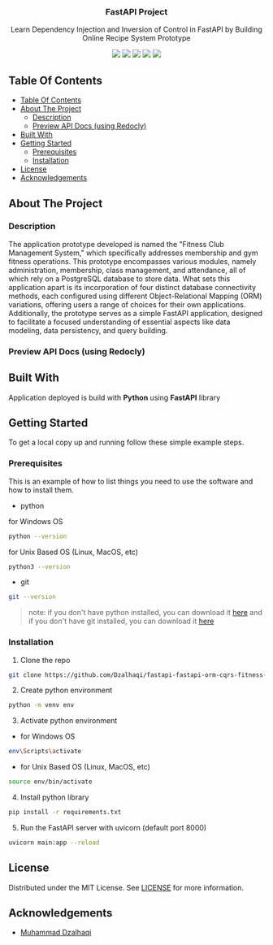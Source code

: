 <br/>
<p align="center">
  <h3 align="center">
    FastAPI Project
  </h3>

  <p align="center">
    Learn Dependency Injection and Inversion of Control in FastAPI by Building Online Recipe System Prototype
    <br/>
  </p>
</p>

<p align="center">
  <p align="center">
    <img src="https://img.shields.io/github/downloads/dzalhaqi/fastapi-fastapi-orm-cqrs-fitness-management-system/total"/>
    <img src="https://img.shields.io/github/contributors/dzalhaqi/fastapi-fastapi-orm-cqrs-fitness-management-system?color=dark-green"/>
    <img src="https://img.shields.io/github/forks/dzalhaqi/fastapi-fastapi-orm-cqrs-fitness-management-system?style=social"/>
    <img src="https://img.shields.io/github/issues/dzalhaqi/fastapi-fastapi-orm-cqrs-fitness-management-system"/>
    <img src="https://img.shields.io/github/license/dzalhaqi/fastapi-fastapi-orm-cqrs-fitness-management-system"/>
  </p>
</p>

## Table Of Contents

- [Table Of Contents](#table-of-contents)
- [About The Project](#about-the-project)
  - [Description](#description)
  - [Preview API Docs (using Redocly)](#preview-api-docs-using-redocly)
- [Built With](#built-with)
- [Getting Started](#getting-started)
  - [Prerequisites](#prerequisites)
  - [Installation](#installation)
- [License](#license)
- [Acknowledgements](#acknowledgements)

## About The Project

### Description
The application prototype developed is named the "Fitness Club Management System," which specifically addresses membership and gym fitness operations. This prototype encompasses various modules, namely administration, membership, class management, and attendance, all of which rely on a PostgreSQL database to store data. What sets this application apart is its incorporation of four distinct database connectivity methods, each configured using different Object-Relational Mapping (ORM) variations, offering users a range of choices for their own applications. Additionally, the prototype serves as a simple FastAPI application, designed to facilitate a focused understanding of essential aspects like data modeling, data persistency, and query building.

### Preview API Docs (using Redocly)



## Built With

Application deployed is build with **Python** using **FastAPI** library 

## Getting Started

To get a local copy up and running follow these simple example steps.

### Prerequisites

This is an example of how to list things you need to use the software and how to install them.

* python

for Windows OS
```sh
python --version 
```

for Unix Based OS (Linux, MacOS, etc)
```sh
python3 --version 
```

* git

```sh
git --version 
```

> note: if you don't have python installed, you can download it [here](https://www.python.org/downloads/) and if you don't have git installed, you can download it [here](https://git-scm.com/downloads)

### Installation

1. Clone the repo

```sh
git clone https://github.com/Dzalhaqi/fastapi-fastapi-orm-cqrs-fitness-management-system.git
```

2. Create python environment

```sh
python -m venv env
```

3. Activate python environment

* for Windows OS
```sh
env\Scripts\activate
```

* for Unix Based OS (Linux, MacOS, etc)
```sh
source env/bin/activate
```

4. Install python library

```sh
pip install -r requirements.txt
```

5. Run the FastAPI server with uvicorn (default port 8000)

```sh
uvicorn main:app --reload
```

## License

Distributed under the MIT License. See [LICENSE](https://github.com/dzalhaqi/pa-mlops/blob/main/LICENSE.md) for more information.

## Acknowledgements

* [Muhammad Dzalhaqi](https://github.com/dzalhaqi/)
